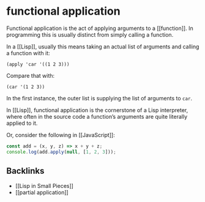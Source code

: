 # functional application

Functional application is the act of applying arguments to a [[function]]. In programming this is usually distinct from simply calling a function.

In a [[Lisp]], usually this means taking an actual list of arguments and calling a function with it:

```emacs-lisp
(apply 'car '((1 2 3)))
```

Compare that with:

```emacs-lisp
(car '(1 2 3))
```

In the first instance, the outer list is supplying the list of arguments to `car`.

In [[Lisp]], functional application is the cornerstone of a Lisp interpreter, where often in the source code a function&rsquo;s arguments are quite literally applied to it.

Or, consider the following in [[JavaScript]]:

```js
const add = (x, y, z) => x + y + z;
console.log(add.apply(null, [1, 2, 3]));
```


<a id="org190bb46"></a>

## Backlinks

-   [[Lisp in Small Pieces]]
-   [[partial application]]
